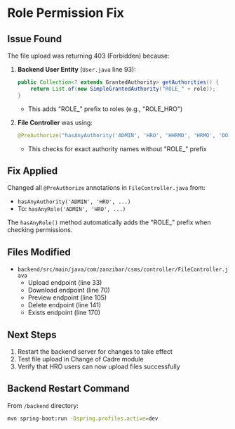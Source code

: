 # Role Permission Fix

## Issue Found
The file upload was returning 403 (Forbidden) because:

1. **Backend User Entity** (`User.java` line 93):
   ```java
   public Collection<? extends GrantedAuthority> getAuthorities() {
       return List.of(new SimpleGrantedAuthority("ROLE_" + role));
   }
   ```
   - This adds "ROLE_" prefix to roles (e.g., "ROLE_HRO")

2. **File Controller** was using:
   ```java
   @PreAuthorize("hasAnyAuthority('ADMIN', 'HRO', 'HHRMD', 'HRMO', 'DO', 'EMPLOYEE')")
   ```
   - This checks for exact authority names without "ROLE_" prefix

## Fix Applied
Changed all `@PreAuthorize` annotations in `FileController.java` from:
- `hasAnyAuthority('ADMIN', 'HRO', ...)` 
- To: `hasAnyRole('ADMIN', 'HRO', ...)`

The `hasAnyRole()` method automatically adds the "ROLE_" prefix when checking permissions.

## Files Modified
- `backend/src/main/java/com/zanzibar/csms/controller/FileController.java`
  - Upload endpoint (line 33)
  - Download endpoint (line 70) 
  - Preview endpoint (line 105)
  - Delete endpoint (line 141)
  - Exists endpoint (line 170)

## Next Steps
1. Restart the backend server for changes to take effect
2. Test file upload in Change of Cadre module
3. Verify that HRO users can now upload files successfully

## Backend Restart Command
From `/backend` directory:
```bash
mvn spring-boot:run -Dspring.profiles.active=dev
```